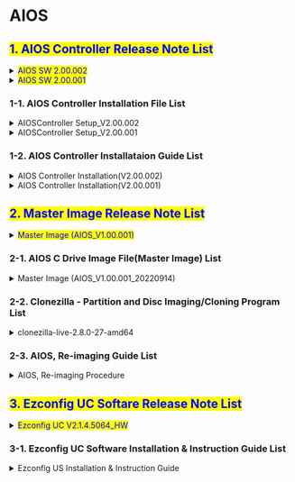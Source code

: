 # AIOS

## <mark style="color:blue;">1. AIOS Controller Release Note List</mark>

<details>

<summary><mark style="color:blue;">AIOS SW 2.00.002</mark></summary>

*   **Release Note:**



    &#x20;     <mark style="color:blue;">**- Changes: \[Compatibility] Compatible with FW Version 1.0.9 of SAHS**</mark>

    &#x20;     **- Criterion:** Improvement

    &#x20;     **- Details:** N/A

    &#x20;     **- Remark:** N/A

<!---->

*   **Prerequisite:**

    *   [x] Check the software version installed in AIOS on the version.xml

        \-> Directory of version.xml (D:\release\resource\version.xml)
    *   [x] Back up the Teaching Data(receipe.xml)

        \-> Directory of Teaching Data (D:\release\resources\receipe.xml)
    * [x] Uninstall the AIOS controller installed in AIOS on the apps & features
    *   [x] Delete the release folder&#x20;

        \-> Directory of release folder (Directory: D:\release)


*   **Preparation:**

    *   [x] AIOScontroller.exe (Version 2.00.002)

        \-> Able to download the installer on the link below

        Click '[Link](aios.md#aioscontroller-setup\_v2.00.002)'
    * [x] receipe.xml (Backed-up file)
    *   [x] Guide for the AIOS Controller Installation

        \-> Able to download the guide as a PDF on the link below.

        Click '[Link](aios.md#aios-controller-installation-v2.00.002)'


* **Procedure:**
  1. Execute the AIOScontroller.exe
  2. Install the AIOScontroller following the guides shown on the popped window up
  3. Copy and paste the receipe.xml (Backed-up file) into the resources folder
  4. Check if the software version is updated successfully on the version.xml
  5. Check if all the teaching data is restored successfully on the Configuration Setting Tab in the AIOS Controller
  6. Conduct the Manual Run & Dry Run Test to check if AIOS is operating normally

</details>

<details>

<summary><mark style="color:blue;">AIOS SW 2.00.001</mark></summary>

*   **Release Note:**



    &#x20;     **- Changes: -**

    &#x20;     **- Criterion: -**

    &#x20;     **- Details: -**

    &#x20;     **- Remark: -**

<!---->

*   **Prerequisite:**

    *   [x] Check the software version installed in AIOS on the version.xml

        \-> Directory of version.xml (D:\release\resource\version.xml)
    *   [x] Back up the Teaching Data(receipe.xml)

        \-> Directory of Teaching Data (D:\release\resources\receipe.xml)
    * [x] Uninstall the AIOS controller installed in AIOS on the apps & features
    *   [x] Delete the release folder&#x20;

        \-> Directory of release folder (Directory: D:\release)


*   **Preparation:**

    *   [x] AIOScontroller.exe (Version 2.00.001)

        \-> Able to download the installer on the link below

        Click '[Link](aios.md#aioscontroller-setup\_v2.00.001)'
    * [x] receipe.xml (Backed-up file)
    *   [x] Guide for the AIOS Controller Installation

        \-> Able to download the guide as a PDF on the link below.

        Click '[Link](aios.md#aios-controller-installation)'


* **Procedure:**
  1. Execute the AIOScontroller.exe
  2. Install the AIOScontroller following the guides shown on the popped window up
  3. Copy and paste the receipe.xml (Backed-up file) into the resources folder
  4. Check if the software version is updated successfully on the version.xml
  5. Check if all the teaching data is restored successfully on the Configuration Setting Tab in the AIOS Controller
  6. Conduct the Manual Run & Dry Run Test to check if AIOS is operating normally

</details>

### &#x20;   1-1. AIOS Controller Installation File List

<details>

<summary>AIOSController Setup_V2.00.002</summary>

* Able to download it on the link below.

</details>

<details>

<summary>AIOSController Setup_V2.00.001</summary>

*   Able to download it on the link below.

    [https://seegene.sharepoint.com/:u:/r/sites/msteams\_998312/Shared%20Documents/PDM%20DB/Contents/Firmware%20%26%20Software/AIOS/AIOSController%20Setup\_V2.00.001.exe?csf=1\&web=1\&e=0mJYId](https://seegene.sharepoint.com/:u:/r/sites/msteams\_998312/Shared%20Documents/PDM%20DB/Contents/Firmware%20%26%20Software/AIOS/AIOSController%20Setup\_V2.00.001.exe?csf=1\&web=1\&e=0mJYId)

</details>

### &#x20;   1-2. AIOS Controller Installataion Guide List

<details>

<summary>AIOS Controller Installation(V2.00.002)</summary>

*   \[Document] Able to see it on the link below.

    [https://seegene.sharepoint.com/:p:/r/sites/msteams\_998312/Shared%20Documents/PDM%20DB/Contents/Firmware%20%26%20Software/AIOS/SL005A\_%5BAIOS%5D%20AIOS%20controller%20SW%20installation%20V2.00.002.pptx?d=w6a7597fd84aa4b998ce0fa07a1a91704\&csf=1\&web=1\&e=pykHvd](https://seegene.sharepoint.com/:p:/r/sites/msteams\_998312/Shared%20Documents/PDM%20DB/Contents/Firmware%20%26%20Software/AIOS/SL005A\_\[AIOS]%20AIOS%20controller%20SW%20installation%20V2.00.002.pptx?d=w6a7597fd84aa4b998ce0fa07a1a91704\&csf=1\&web=1\&e=pykHvd)

</details>

<details>

<summary>AIOS Controller Installation(V2.00.001)</summary>

*   \[Document] Able to see it on the link below.

    [https://seegene.sharepoint.com/:p:/r/sites/msteams\_998312/Shared%20Documents/PDM%20DB/Contents/Firmware%20%26%20Software/AIOS/SL005A\_%5BAIOS%5D%20AIOS%20controller%20SW%20installation.pptx?d=w66b6a5f3ff4144278c7335f3274e6ec5\&csf=1\&web=1\&e=MqFbYo](https://seegene.sharepoint.com/:p:/r/sites/msteams\_998312/Shared%20Documents/PDM%20DB/Contents/Firmware%20%26%20Software/AIOS/SL005A\_\[AIOS]%20AIOS%20controller%20SW%20installation.pptx?d=w66b6a5f3ff4144278c7335f3274e6ec5\&csf=1\&web=1\&e=MqFbYo)

</details>

## <mark style="color:blue;">2. Master Image Release Note List</mark>

<details>

<summary><mark style="color:blue;">Master Image (AIOS_V1.00.001)</mark></summary>



</details>

### &#x20;   2-1. AIOS C Drive Image File(Master Image) List

<details>

<summary>Master Image (AIOS_V1.00.001_20220914)</summary>



</details>

### &#x20;   2-2. Clonezilla - Partition and Disc Imaging/Cloning Program List

<details>

<summary>clonezilla-live-2.8.0-27-amd64</summary>

*   Able to download it on the link below.

    [https://seegene-my.sharepoint.com/:u:/r/personal/dsjeon\_seegene\_com/Documents/PDM%20Data%20storage%20(Attachment%20type)/Contents/FW%20%26%20SW/AIOS/2-2.%20Clonezilla%20-%20Partition%20and%20Disc%20Imaging\_Cloning%20Program%20List/clonezilla-live-2.8.0-27-amd64.iso?csf=1\&web=1\&e=NQnefU](https://seegene-my.sharepoint.com/:u:/r/personal/dsjeon\_seegene\_com/Documents/PDM%20Data%20storage%20\(Attachment%20type\)/Contents/FW%20%26%20SW/AIOS/2-2.%20Clonezilla%20-%20Partition%20and%20Disc%20Imaging\_Cloning%20Program%20List/clonezilla-live-2.8.0-27-amd64.iso?csf=1\&web=1\&e=NQnefU)

</details>

### &#x20;   2-3. AIOS, Re-imaging Guide List

<details>

<summary>AIOS, Re-imaging Procedure</summary>

*   \[Document] Able to see it on the link below.

    [https://seegene-my.sharepoint.com/:b:/r/personal/dsjeon\_seegene\_com/Documents/PDM%20Data%20storage%20(Attachment%20type)/Contents/FW%20%26%20SW/AIOS/2-3.%20AIOS,%20Re-imaging%20Guide%20List/AIOS%20-%20Reimaging%20procedure.pdf?csf=1\&web=1\&e=OIDR6b](https://seegene-my.sharepoint.com/:b:/r/personal/dsjeon\_seegene\_com/Documents/PDM%20Data%20storage%20\(Attachment%20type\)/Contents/FW%20%26%20SW/AIOS/2-3.%20AIOS,%20Re-imaging%20Guide%20List/AIOS%20-%20Reimaging%20procedure.pdf?csf=1\&web=1\&e=OIDR6b)

</details>

## <mark style="color:blue;">3. Ezconfig UC Softare Release Note List</mark>

<details>

<summary><mark style="color:blue;">Ezconfig UC V2.1.4.5064_HW</mark></summary>

*   **Release Note:**



    &#x20;     <mark style="color:blue;">**- Changes: -**</mark>

    &#x20;     **- Criterion: -**

    &#x20;     **- Details: -**

    &#x20;     **- Remark: -**

<!---->

*   **Prerequisite:**

    * [x] Parameter(Motor driver) file(.xml) named 'Panasonic\_NINAS-A5B\_V0\_22\_7\_1' is stored in D:\SVC


*   **Preparation: N/A**

    *   [x] Ezconfig UC is a pre-installed SW on the PC and re-installation is not required

        \-> All the installation files are stored in D:\SVC

        \-> Installer(.exe) named 'Setup' is stored in D:\SVC\EzSoftareUC V2.1.4.5064\_HW
    *   [x] Guide for the Ezconfig UC Software - Installation and Instruction Guide

        \-> Able to download the guide as a PDF on the link below.

        Click '[Link](aios.md#ezconfig-us-installation-and-instruction-guide)'


* **Procedure:**
  1. Execute the Installer(.exe) named 'Setup' stored in D:\SVC\EzSoftareUC V2.1.4.5064\_HW.
  2.  Install the EzConfig UC Software following each step shown.

      \-> Setup Type: Custom

      \-> Select Features: All of them

      \-> Device Drive & External device installation: Yes

      \-> Adobe Reader Installation: No

      &#x20;\* Reboot the PC after installing the software
  3. Copy and paste the Parameter(Motor driver) file(.xml) named 'Panasonic\_NINAS-A5B\_V0\_22\_7\_1' is stored in D:\SVC into the location(C:\ProgramData\Ajinextek\EtherCAT\AXTECESI).
  4.  Execute the 'EzConfig UC'.

      \-> The shortcut will be in the background in Windows OS.
  5.  To activate the Digital Input\&Output Drive, follow the guides below.

      1\) Double-click the '001-DIO: N3ECAT-DI32'

      2\) Check both checkboxes of the Input & Output in the windows named 'Main' that popped up

      3\) Turn on RED LEDs in the 'Digital output' window if those are not on.

      &#x20;<mark style="color:red;">\* The clicking order should be '\[05] -> \[00] -> \[06] -> \[11] -> \[14]'.</mark>

      4\) Close all windows and reboot the PC.

      5\) After reboot, run AIOS controller software to start the general initialization.

      &#x20;\* If the robots start to move, Ezconfig installation is done.

</details>

### &#x20;   3-1. Ezconfig UC Software Installation & Instruction Guide List

<details>

<summary>Ezconfig US Installation &#x26; Instruction Guide</summary>

* \[Document] Able to see it on the link below.

</details>
